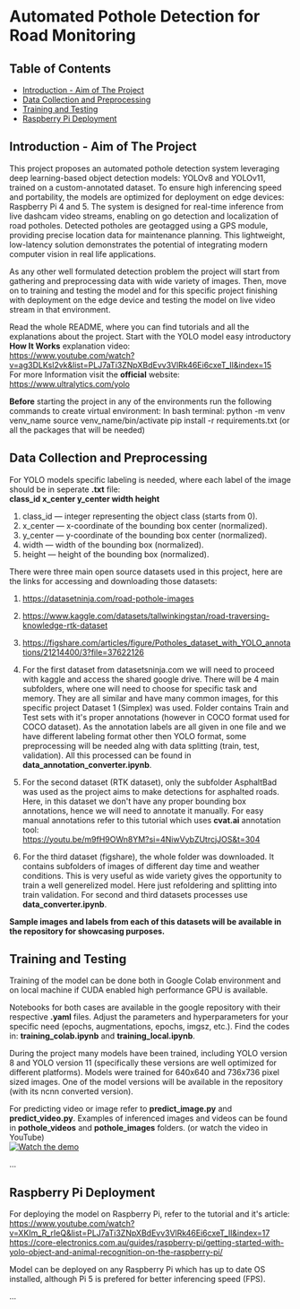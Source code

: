 # Automated Pothole Detection for Road Monitoring

## Table of Contents
- [Introduction - Aim of The Project](#introduction---aim-of-the-project)
- [Data Collection and Preprocessing](#data-collection-and-preprocessing)
- [Training and Testing](#training-and-testing)
- [Raspberry Pi Deployment](#raspberry-pi-deployment)

## Introduction - Aim of The Project
This project proposes an automated pothole detection system leveraging deep learning-based object detection models: YOLOv8 and YOLOv11, trained on a custom-annotated dataset. To ensure high inferencing speed and portability, the models are optimized for deployment on edge devices: Raspberry Pi 4 and 5. The system is designed for real-time inference from live dashcam video streams, enabling on go detection and localization of road potholes. Detected potholes are geotagged using a GPS module, providing precise location data for maintenance planning. This lightweight, low-latency solution demonstrates the potential of integrating modern computer vision in real life applications.

As any other well formulated detection problem the project will start from gathering and preprocessing data with wide variety of images. Then, move on to training and testing the model and for this specific project finishing with deployment on the edge device and testing the model on live video stream in that environment.

Read the whole README, where you can find tutorials and all the explanations about the project.
Start with the YOLO model easy introductory **How It Works** explanation video: <br>
https://www.youtube.com/watch?v=ag3DLKsl2vk&list=PLJ7aTi3ZNpXBdEvv3VlRk46Ei6cxeT_Il&index=15 <br>
For more Information visit the **official** website: <br>
https://www.ultralytics.com/yolo

**Before** starting the project in any of the environments run the following commands to create virtual environment:
In bash terminal:
python -m venv venv_name
source venv_name/bin/activate
pip install -r requirements.txt (or all the packages that will be needed)

## Data Collection and Preprocessing
For YOLO models specific labeling is needed, where each label of the image should be in seperate **.txt** file: <br>
**class_id x_center y_center width height**
1. class_id — integer representing the object class (starts from 0).
2. x_center — x-coordinate of the bounding box center (normalized).
3. y_center — y-coordinate of the bounding box center (normalized).
4. width — width of the bounding box (normalized).
5. height — height of the bounding box (normalized).

There were three main open source datasets used in this project, here are the links for accessing and downloading those datasets:
1. https://datasetninja.com/road-pothole-images
2. https://www.kaggle.com/datasets/tallwinkingstan/road-traversing-knowledge-rtk-dataset
3. https://figshare.com/articles/figure/Potholes_dataset_with_YOLO_annotations/21214400/3?file=37622126


1. For the first dataset from datasetsninja.com we will need to proceed with kaggle and access the shared google drive. There will be 4 main subfolders, where one will need to choose for specific task and memory. They are all similar and have many common images, for this specific project Dataset 1 (Simplex) was used. Folder contains Train and Test sets with it's proper annotations (however in COCO format used for COCO dataset). As the annotation labels are all given in one file and we have different labeling format other then YOLO format, some preprocessing will be needed alng with data splitting (train, test, validation). All this processed can be found in **data_annotation_converter.ipynb**.
2. For the second dataset (RTK dataset), only the subfolder AsphaltBad was used as the project aims to make detections for asphalted roads. Here, in this dataset we don't have any proper bounding box annotations, hence we will need to annotate it manually. For easy manual annotations refer to this tutorial which uses **cvat.ai** annotation tool: <br>
https://youtu.be/m9fH9OWn8YM?si=4NiwVybZUtrcjJOS&t=304
3. For the third dataset (figshare), the whole folder was downloaded. It contains subfolders of images of different day time and weather conditions. This is very useful as wide variety gives the opportunity to train a well generelized model. Here just refoldering and splitting into train validation. For second and third datasets processes use **data_converter.ipynb**.

**Sample images and labels from each of this datasets will be available in the repository for showcasing purposes.**

## Training and Testing
Training of the model can be done both in Google Colab environment and on local machine if CUDA enabled high performance GPU is available.

Notebooks for both cases are available in the google repository with their respective **.yaml** files. Adjust the parameters and hyperparameters for your specific need (epochs, augmentations, epochs, imgsz, etc.). Find the codes in:
**training_colab.ipynb** and **training_local.ipynb**.

During the project many models have been trained, including YOLO version 8 and YOLO version 11 (specifically these versions are well optimized for different platforms). Models were trained for 640x640 and 736x736 pixel sized images. One of the model versions will be available in the repository (with its ncnn converted version).

For predicting video or image refer to **predict_image.py** and **predict_video.py**.
Examples of inferenced images and videos can be found in **pothole_videos** and **pothole_images** folders. (or watch the video in YouTube) <br>
[![Watch the demo](https://img.youtube.com/vi/nSzvAnHtJfE/0.jpg)](https://www.youtube.com/watch?v=nSzvAnHtJfE)

...

## Raspberry Pi Deployment
For deploying the model on Raspberry Pi, refer to the tutorial and it's article: <br> 
https://www.youtube.com/watch?v=XKIm_R_rIeQ&list=PLJ7aTi3ZNpXBdEvv3VlRk46Ei6cxeT_Il&index=17 <br>
https://core-electronics.com.au/guides/raspberry-pi/getting-started-with-yolo-object-and-animal-recognition-on-the-raspberry-pi/

Model can be deployed on any Raspberry Pi which has up to date OS installed, although Pi 5 is prefered for better inferencing speed (FPS).

...
